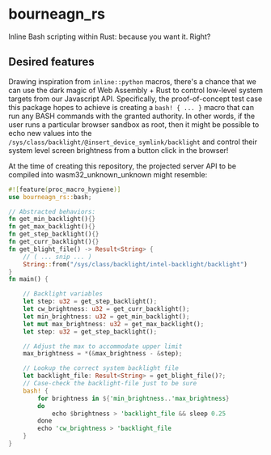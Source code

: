 # bourneagn_rs
Inline Bash scripting within Rust: because you want it. Right?

## Desired features
Drawing inspiration from `inline::python` macros, there's a chance that we can use the dark magic of Web Assembly + Rust to control low-level system targets from our Javascript API.
Specifically, the proof-of-concept test case this package hopes to achieve is creating a `bash! { ... }` macro that can run any BASH commands with the granted authority. In other words, if the user runs a particular browser sandbox as root, then it might be possible to echo new values into the `/sys/class/backlight/@insert_device_symlink/backlight` and control their system level screen brightness from a button click in the browser!

At the time of creating this repository, the projected server API to be compiled into wasm32_unknown_unknown might resemble:

```rust
#![feature(proc_macro_hygiene)]
use bourneagn_rs::bash;

// Abstracted behaviors:
fn get_min_backlight(){}
fn get_max_backlight(){}
fn get_step_backlight(){}
fn get_curr_backlight(){}
fn get_blight_file() -> Result<String> {
    // ( ... snip ... )
    String::from("/sys/class/backlight/intel-backlight/backlight")
}
fn main() {

    // Backlight variables
    let step: u32 = get_step_backlight();
    let cw_brightness: u32 = get_curr_backlight();
    let min_brightness: u32 = get_min_backlight();
    let mut max_brightness: u32 = get_max_backlight();
    let step: u32 = get_step_backlight();

    // Adjust the max to accommodate upper limit
    max_brightness = *(&max_brightness - &step);

    // Lookup the correct system backlight file
    let backlight_file: Result<String> = get_blight_file()?;
    // Case-check the backlight-file just to be sure
    bash! {
        for brightness in ${'min_brightness..'max_brightness}
        do
            echo $brightness > 'backlight_file && sleep 0.25
        done
        echo 'cw_brightness > 'backlight_file
    } 
}
```

